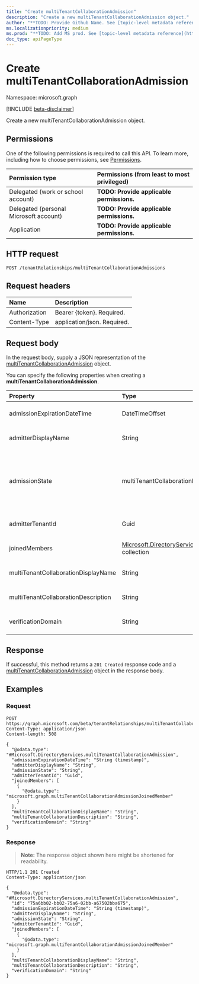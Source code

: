 ```yaml
---
title: "Create multiTenantCollaborationAdmission"
description: "Create a new multiTenantCollaborationAdmission object."
author: "**TODO: Provide Github Name. See [topic-level metadata reference](https://msgo.azurewebsites.net/add/document/guidelines/metadata.html#topic-level-metadata)**"
ms.localizationpriority: medium
ms.prod: "**TODO: Add MS prod. See [topic-level metadata reference](https://msgo.azurewebsites.net/add/document/guidelines/metadata.html#topic-level-metadata)**"
doc_type: apiPageType
---
```


# Create multiTenantCollaborationAdmission
Namespace: microsoft.graph

[!INCLUDE [beta-disclaimer](../../includes/beta-disclaimer.md)]

Create a new multiTenantCollaborationAdmission object.

## Permissions
One of the following permissions is required to call this API. To learn more, including how to choose permissions, see [Permissions](/graph/permissions-reference).

|Permission type|Permissions (from least to most privileged)|
|:---|:---|
|Delegated (work or school account)|**TODO: Provide applicable permissions.**|
|Delegated (personal Microsoft account)|**TODO: Provide applicable permissions.**|
|Application|**TODO: Provide applicable permissions.**|

## HTTP request

<!-- {
  "blockType": "ignored"
}
-->
``` http
POST /tenantRelationships/multiTenantCollaborationAdmissions
```

## Request headers
|Name|Description|
|:---|:---|
|Authorization|Bearer {token}. Required.|
|Content-Type|application/json. Required.|

## Request body
In the request body, supply a JSON representation of the [multiTenantCollaborationAdmission](../resources/multitenantcollaborationadmission.md) object.

You can specify the following properties when creating a **multiTenantCollaborationAdmission**.

|Property|Type|Description|
|:---|:---|:---|
|admissionExpirationDateTime|DateTimeOffset|**TODO: Add Description** Optional.|
|admitterDisplayName|String|**TODO: Add Description** Optional.|
|admissionState|multiTenantCollaborationMemberState|**TODO: Add Description**. The possible values are: `prospective`, `admitted`, `joined`, `declined`, `unknownFutureValue`. Optional.|
|admitterTenantId|Guid|**TODO: Add Description** Optional.|
|joinedMembers|[Microsoft.DirectoryServices.multiTenantCollaborationAdmissionJoinedMember](../resources/multitenantcollaborationadmissionjoinedmember.md) collection|**TODO: Add Description** Optional.|
|multiTenantCollaborationDisplayName|String|**TODO: Add Description** Optional.|
|multiTenantCollaborationDescription|String|**TODO: Add Description** Optional.|
|verificationDomain|String|**TODO: Add Description** Optional.|



## Response

If successful, this method returns a `201 Created` response code and a [multiTenantCollaborationAdmission](../resources/multitenantcollaborationadmission.md) object in the response body.

## Examples

### Request
<!-- {
  "blockType": "request",
  "name": "create_multitenantcollaborationadmission_from_"
}
-->
``` http
POST https://graph.microsoft.com/beta/tenantRelationships/multiTenantCollaborationAdmissions
Content-Type: application/json
Content-length: 508

{
  "@odata.type": "#Microsoft.DirectoryServices.multiTenantCollaborationAdmission",
  "admissionExpirationDateTime": "String (timestamp)",
  "admitterDisplayName": "String",
  "admissionState": "String",
  "admitterTenantId": "Guid",
  "joinedMembers": [
    {
      "@odata.type": "microsoft.graph.multiTenantCollaborationAdmissionJoinedMember"
    }
  ],
  "multiTenantCollaborationDisplayName": "String",
  "multiTenantCollaborationDescription": "String",
  "verificationDomain": "String"
}
```


### Response
>**Note:** The response object shown here might be shortened for readability.
<!-- {
  "blockType": "response",
  "truncated": true,
  "@odata.type": "Microsoft.DirectoryServices.multiTenantCollaborationAdmission"
}
-->
``` http
HTTP/1.1 201 Created
Content-Type: application/json

{
  "@odata.type": "#Microsoft.DirectoryServices.multiTenantCollaborationAdmission",
  "id": "75a6bb02-bb02-75a6-02bb-a67502bba675",
  "admissionExpirationDateTime": "String (timestamp)",
  "admitterDisplayName": "String",
  "admissionState": "String",
  "admitterTenantId": "Guid",
  "joinedMembers": [
    {
      "@odata.type": "microsoft.graph.multiTenantCollaborationAdmissionJoinedMember"
    }
  ],
  "multiTenantCollaborationDisplayName": "String",
  "multiTenantCollaborationDescription": "String",
  "verificationDomain": "String"
}
```

